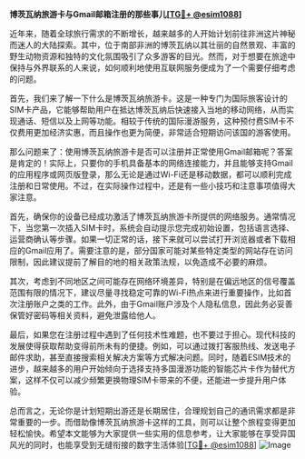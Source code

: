 **博茨瓦纳旅游卡与Gmail邮箱注册的那些事儿[[TG💪+ @esim1088](https://t.me/s/esim1088)]**

近年来，随着全球旅行需求的不断增长，越来越多的人开始计划前往非洲这片神秘而迷人的大陆探索。其中，位于南部非洲的博茨瓦纳以其壮丽的自然景观、丰富的野生动物资源和独特的文化氛围吸引了众多游客的目光。然而，对于想要在旅途中保持与外界联系的人来说，如何顺利地使用互联网服务便成为了一个需要仔细考虑的问题。

首先，我们来了解一下什么是博茨瓦纳旅游卡。这是一种专门为国际旅客设计的SIM卡产品，它能够帮助用户在抵达博茨瓦纳后快速接入当地的移动网络，从而实现通话、短信以及上网等功能。相较于传统的国际漫游服务，这种预付费SIM卡不仅费用更加经济实惠，而且操作也更为简便，非常适合短期访问该国的游客使用。

那么问题来了：使用博茨瓦纳旅游卡是否可以注册并正常使用Gmail邮箱呢？答案是肯定的！实际上，只要你的手机具备基本的网络连接能力，并且能够支持Gmail的应用程序或网页版登录，那么无论是通过Wi-Fi还是移动数据，都可以顺利完成注册和日常使用。不过，在实际操作过程中，还是有一些小技巧和注意事项值得大家注意。

首先，确保你的设备已经成功激活了博茨瓦纳旅游卡所提供的网络服务。通常情况下，当您第一次插入SIM卡时，系统会自动提示您完成初始设置，包括语言选择、运营商确认等步骤。如果一切正常的话，接下来就可以尝试打开浏览器或者下载相应的Gmail应用了。需要注意的是，部分国家可能对某些特定类型的网站存在访问限制，因此建议提前了解目的地的相关政策法规，以免造成不必要的麻烦。

其次，考虑到不同地区之间可能存在网络环境差异，特别是在偏远地区的信号覆盖范围有限的情况下，建议尽量寻找稳定可靠的Wi-Fi热点来进行重要操作，比如首次注册账户之类的工作。此外，由于Gmail账户涉及个人隐私信息，因此务必妥善保管好密码等相关资料，避免泄露给他人。

最后，如果您在注册过程中遇到了任何技术性难题，也不要过于担心。现代科技的发展使得获取帮助变得前所未有的便捷。例如，可以通过拨打客服热线、发送电子邮件求助，甚至直接搜索相关解决方案等方式解决问题。同时，随着ESIM技术的进步，越来越多的用户开始倾向于选择支持多国漫游功能的智能芯片卡作为替代方案，这样不仅可以减少频繁更换物理SIM卡带来的不便，还能进一步提升用户体验。

总而言之，无论你是计划短期出游还是长期居住，合理规划自己的通讯需求都是非常重要的一步。而借助像博茨瓦纳旅游卡这样的工具，则可以让整个旅程变得更加轻松愉快。希望本文能够为大家提供一些实用的信息参考，让大家能够在享受异国风光的同时，也能享受到无缝衔接的数字生活体验[[TG💪+ @esim1088](https://t.me/s/esim1088)] ![Image](https://i.postimg.cc/4NQfJmqS/Snipaste-2025-05-13-00-14-12.png)
